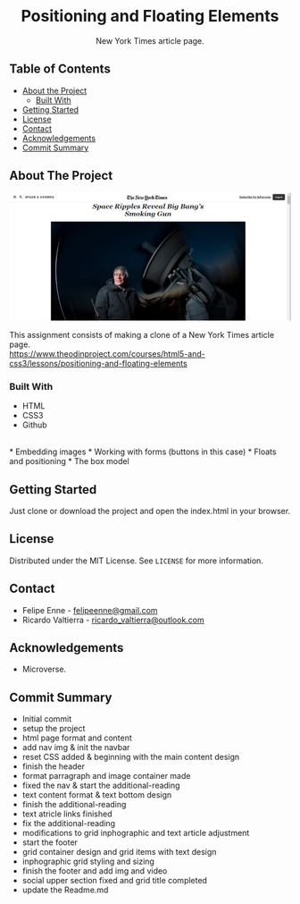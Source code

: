 <!--
*** Thanks for checking out this README Template. 
-->


<!-- PROJECT TITLE -->

<br />
<h1 align="center">Positioning and Floating Elements</h1>
<p align="center">
    New York Times article page.
    <br />
</p>


<!-- TABLE OF CONTENTS -->


## Table of Contents

* [About the Project](#about-the-project)
  * [Built With](#built-with)
* [Getting Started](#getting-started)
* [License](#license)
* [Contact](#contact)
* [Acknowledgements](#acknowledgements)
* [Commit Summary](#commit-summary)


<!-- ABOUT THE PROJECT -->
## About The Project

![Screenshot Image](images/screenshot.png)

This assignment consists of making a clone of a New York Times article page.<br>
https://www.theodinproject.com/courses/html5-and-css3/lessons/positioning-and-floating-elements

### Built With 

* HTML
* CSS3
* Github
<br>
* Embedding images
* Working with forms (buttons in this case)
* Floats and positioning
* The box model



<!-- GETTING STARTED -->
## Getting Started

Just clone or download the project and open the index.html in your browser.




<!-- LICENSE -->
## License

Distributed under the MIT License. See `LICENSE` for more information.

<!-- CONTACT -->
## Contact
* Felipe Enne - felipeenne@gmail.com <br/>
* Ricardo Valtierra - ricardo_valtierra@outlook.com


<!-- ACKNOWLEDGEMENTS -->
## Acknowledgements

* Microverse.


<!-- COMMIT -->
## Commit Summary
* Initial commit
* setup the project
* html page format and content
* add nav img & init the navbar
* reset CSS added & beginning with the main content design
* finish the header
* format parragraph and image container made
* fixed the nav & start the additional-reading
* text content format & text bottom design
* finish the additional-reading
* text atricle links finished
* fix the additional-reading
* modifications to grid inphographic and text article adjustment
* start the footer
* grid container design and grid items with text design
* inphographic grid styling and sizing
* finish the footer and add img and video
* social upper section fixed and grid title completed
* update the Readme.md

